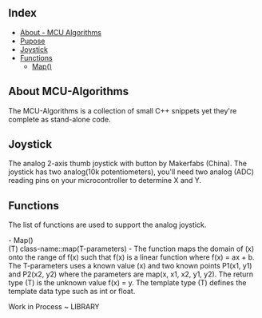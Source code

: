 ## Index

- [About - MCU Algorithms](#about-mcu-algorithms)
- [Pupose](#purpose)
- [Joystick](#joystick)
- [Functions](#functions)
    - [Map()](#map-function)

</hr>

## About MCU-Algorithms <a name="about-mcu-algorithms"></a>

<p>The MCU-Algorithms is a collection of small C++ snippets yet they're complete as stand-alone code. </p>

</hr>

## Joystick <a name="joystick"></a>

<p>
The analog 2-axis thumb joystick with button by Makerfabs (China). The joystick has two analog(10k potentiometers), you'll need two analog (ADC) reading pins on your microcontroller to determine X and Y.
<p/>

## Functions <a name="functions"></a>

<p>
The list of functions are used to support the analog joystick.
<p/>

<p>
 - Map() <a name="map-function"></a> <br/> (T) class-name::map(T-parameters) - The function maps the domain of (x) onto the range of f(x) such that f(x) is a linear function where f(x) = ax + b. The T-parameters uses a known value (x) and two known points P1(x1, y1) and P2(x2, y2) where the parameters are map(x, x1, x2, y1, y2). The return type (T) is the unknown value f(x) = y. The template type (T) defines the template data type such as int or float.
  </p>

  <p>Work in Process ~ LIBRARY<p/>

